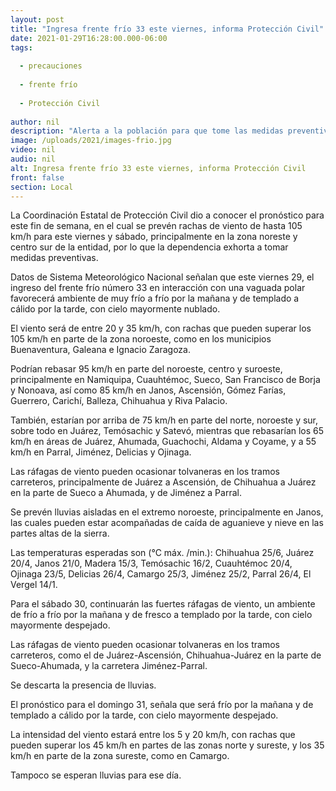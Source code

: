 ```yaml
---
layout: post
title: "Ingresa frente frío 33 este viernes, informa Protección Civil"
date: 2021-01-29T16:28:00.000-06:00
tags:
  
  - precauciones
  
  - frente frío
  
  - Protección Civil
  
author: nil
description: "Alerta a la población para que tome las medidas preventivas ante las ráfagas de viento de hasta 105/km que habrá en la zona noroeste"
image: /uploads/2021/images-frio.jpg
video: nil
audio: nil
alt: Ingresa frente frío 33 este viernes, informa Protección Civil
front: false
section: Local
---
```


La Coordinación Estatal de Protección Civil dio a conocer el pronóstico para este fin de semana, en el cual se prevén rachas de viento de hasta 105 km/h para este viernes y sábado, principalmente en la zona noreste y centro sur de la entidad, por lo que la dependencia exhorta a tomar medidas preventivas.

Datos de Sistema Meteorológico Nacional señalan que este viernes 29, el ingreso del frente frío número 33 en interacción con una vaguada polar favorecerá ambiente de muy frío a frío por la mañana y de templado a cálido por la tarde, con cielo mayormente nublado.

El viento será de entre 20 y 35 km/h, con rachas que pueden superar los 105 km/h en parte de la zona noroeste, como en los municipios Buenaventura, Galeana e Ignacio Zaragoza.

Podrían rebasar 95 km/h en parte del noroeste, centro y suroeste, principalmente en Namiquipa, Cuauhtémoc, Sueco, San Francisco de Borja y Nonoava, así como 85 km/h en Janos, Ascensión, Gómez Farías, Guerrero, Carichí, Balleza, Chihuahua y Riva Palacio.

También, estarían por arriba de 75 km/h en parte del norte, noroeste y sur, sobre todo en Juárez, Temósachic y Satevó, mientras que rebasarían los 65 km/h en áreas de Juárez, Ahumada, Guachochi, Aldama y Coyame, y a 55 km/h en Parral, Jiménez, Delicias y Ojinaga.

Las ráfagas de viento pueden ocasionar tolvaneras en los tramos carreteros, principalmente de Juárez a Ascensión, de Chihuahua a Juárez en la parte de Sueco a Ahumada, y de Jiménez a Parral.

Se prevén lluvias aisladas en el extremo noroeste, principalmente en Janos, las cuales pueden estar acompañadas de caída de aguanieve y nieve en las partes altas de la sierra.

Las temperaturas esperadas son (°C máx. /min.): Chihuahua 25/6, Juárez 20/4, Janos 21/0, Madera 15/3, Temósachic 16/2, Cuauhtémoc 20/4, Ojinaga 23/5, Delicias 26/4, Camargo 25/3, Jiménez 25/2, Parral 26/4, El Vergel 14/1.

Para el sábado 30, continuarán las fuertes ráfagas de viento, un ambiente de frío a frío por la mañana y de  fresco a templado por la tarde, con cielo mayormente despejado.

Las ráfagas de viento pueden ocasionar tolvaneras en los tramos carreteros, como el de Juárez-Ascensión, Chihuahua-Juárez en la parte de Sueco-Ahumada, y la carretera Jiménez-Parral.

Se descarta la presencia de lluvias.

El pronóstico para el domingo 31, señala que será frío por la mañana y de templado a cálido por la tarde, con cielo mayormente despejado.

La intensidad del viento estará entre los 5 y 20 km/h, con rachas que pueden superar los 45 km/h en partes de las zonas norte y sureste, y los 35 km/h en parte de la zona sureste, como en Camargo.

Tampoco se esperan lluvias para ese día.